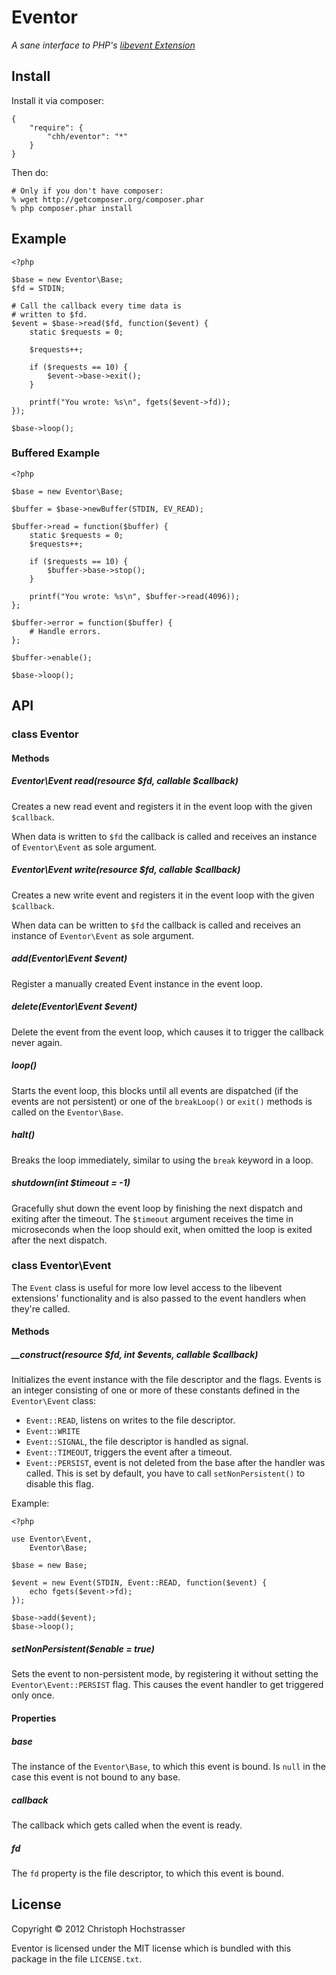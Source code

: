 # Eventor

_A sane interface to PHP's [libevent Extension][]_

[libevent extension]: http://php.net/libevent

## Install

Install it via composer:

	{
		"require": {
			"chh/eventor": "*"
		}
	}

Then do:
	
	# Only if you don't have composer:
	% wget http://getcomposer.org/composer.phar
	% php composer.phar install

## Example

	<?php
	
	$base = new Eventor\Base;
	$fd = STDIN;
	
	# Call the callback every time data is
	# written to $fd.
	$event = $base->read($fd, function($event) {
		static $requests = 0;
		
		$requests++;
		
		if ($requests == 10) {
			$event->base->exit();
		}
		
		printf("You wrote: %s\n", fgets($event->fd));
	});
	
	$base->loop();

### Buffered Example

	<?php
	
	$base = new Eventor\Base;
	
	$buffer = $base->newBuffer(STDIN, EV_READ);
	
	$buffer->read = function($buffer) {
		static $requests = 0;
		$requests++;
		
		if ($requests == 10) {
			$buffer->base->stop();
		}
		
		printf("You wrote: %s\n", $buffer->read(4096));
	};
	
	$buffer->error = function($buffer) {
		# Handle errors.
	};
	
	$buffer->enable();
	
	$base->loop();

## API

### class Eventor

#### Methods

##### Eventor\Event read(resource $fd, callable $callback)

Creates a new read event and registers it in the event loop with the
given `$callback`.

When data is written to `$fd` the callback is called and receives an instance of `Eventor\Event` as sole argument.

##### Eventor\Event write(resource $fd, callable $callback)

Creates a new write event and registers it in the event loop with the
given `$callback`.

When data can be written to `$fd` the callback is called and receives an instance of
`Eventor\Event` as sole argument.

##### add(Eventor\Event $event)

Register a manually created Event instance in the event loop.

##### delete(Eventor\Event $event)

Delete the event from the event loop, which causes it to trigger
the callback never again.

##### loop()

Starts the event loop, this blocks until all events are dispatched (if the events
are not persistent) or one of the `breakLoop()` or `exit()` methods is called
on the `Eventor\Base`.

##### halt()

Breaks the loop immediately, similar to using the `break` keyword in a loop.

##### shutdown(int $timeout = -1)

Gracefully shut down the event loop by finishing the next dispatch and
exiting after the timeout. The `$timeout` argument receives the time in
microseconds when the loop should exit, when omitted the loop is exited after
the next dispatch.

### class Eventor\Event

The `Event` class is useful for more low level access to the libevent extensions'
functionality and is also passed to the event handlers when they're called.

#### Methods

##### __construct(resource $fd, int $events, callable $callback)

Initializes the event instance with the file descriptor and the
flags. Events is an integer consisting of one or more of these constants
defined in the `Eventor\Event` class:

 * `Event::READ`, listens on writes to the file descriptor.
 * `Event::WRITE`
 * `Event::SIGNAL`, the file descriptor is handled as signal.
 * `Event::TIMEOUT`, triggers the event after a timeout.
 * `Event::PERSIST`, event is not deleted from the base after the
   handler was called. This is set by default, you have to call
   `setNonPersistent()` to disable this flag.

Example:

	<?php
	
	use Eventor\Event,
	    Eventor\Base;
	
	$base = new Base;
	
	$event = new Event(STDIN, Event::READ, function($event) {
		echo fgets($event->fd);
	});
	
	$base->add($event);
	$base->loop();

##### setNonPersistent($enable = true)

Sets the event to non-persistent mode, by registering it without setting
the `Eventor\Event::PERSIST` flag. This causes the event handler to get triggered only once.

#### Properties

##### base

The instance of the `Eventor\Base`, to which this event is bound. Is `null` in the case this event is not bound to any base.

##### callback

The callback which gets called when the event is ready.

##### fd

The `fd` property is the file descriptor, to which this event is bound.

## License

Copyright © 2012 Christoph Hochstrasser

Eventor is licensed under the MIT license which is bundled with this
package in the file `LICENSE.txt`.